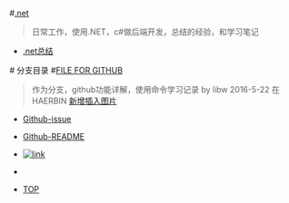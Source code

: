#[.net](https://github.com/Aisuko/.net "master")

> 日常工作，使用.NET，c#做后端开发，总结的经验，和学习笔记


-   [.net总结](https://github.com/Aisuko/.net/#.net ".NET总结")

#<a name = "index"/> 分支目录
#[FILE FOR GITHUB](https://github.com/Aisuko/.net/tree/File-for-github "file for github")

> 作为分支，github功能详解，使用命令学习记录 by libw 2016-5-22 在HAERBIN
> [新增插入图片](#pictrue)

-   [Github-issue](./Github-issue "issue")
-	[Github-README](./Github-README "README")

	<a name ="pictrue"/>
-	[![link]](https://github.com/Aisuko/.net)
-	[link]:https://raw.githubusercontent.com/Aisuko/.net/File-for-github/Github-README/atsuko.bmp "点击进入主页"


-	[TOP](#index)
